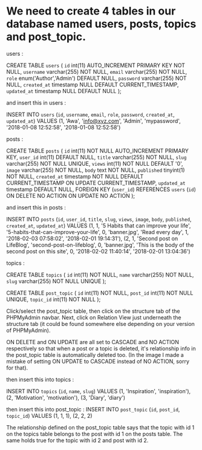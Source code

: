 # We need to create 4 tables in our database named users, posts, topics and post_topic.

users :

CREATE TABLE `users` (
  `id` int(11) AUTO_INCREMENT PRIMARY KEY NOT NULL,
  `username` varchar(255) NOT NULL,
  `email` varchar(255) NOT NULL,
  `role` enum('Author','Admin') DEFAULT NULL,
  `password` varchar(255) NOT NULL,
  `created_at` timestamp NULL DEFAULT CURRENT_TIMESTAMP,
  `updated_at` timestamp NULL DEFAULT NULL
);

and insert this in users :

INSERT INTO `users` (`id`, `username`, `email`, `role`, `password`, `created_at`, `updated_at`) VALUES
(1, 'Awa', 'info@xyz.com', 'Admin', 'mypassword', '2018-01-08 12:52:58', '2018-01-08 12:52:58')



posts :

CREATE TABLE `posts` (
 `id` int(11) NOT NULL AUTO_INCREMENT PRIMARY KEY,
 `user_id` int(11) DEFAULT NULL,
 `title` varchar(255) NOT NULL,
 `slug` varchar(255) NOT NULL UNIQUE,
 `views` int(11) NOT NULL DEFAULT '0',
 `image` varchar(255) NOT NULL,
 `body` text NOT NULL,
 `published` tinyint(1) NOT NULL,
 `created_at` timestamp NOT NULL DEFAULT CURRENT_TIMESTAMP ON UPDATE CURRENT_TIMESTAMP,
 `updated_at` timestamp DEFAULT NULL,
  FOREIGN KEY (`user_id`) REFERENCES `users` (`id`) ON DELETE NO ACTION ON UPDATE NO ACTION
);

and insert this in posts :

INSERT INTO `posts` (`id`, `user_id`, `title`, `slug`, `views`, `image`, `body`, `published`, `created_at`, `updated_at`) VALUES
(1, 1, '5 Habits that can improve your life', '5-habits-that-can-improve-your-life', 0, 'banner.jpg', 'Read every day', 1, '2018-02-03 07:58:02', '2018-02-01 19:14:31'),
(2, 1, 'Second post on LifeBlog', 'second-post-on-lifeblog', 0, 'banner.jpg', 'This is the body of the second post on this site', 0, '2018-02-02 11:40:14', '2018-02-01 13:04:36')


topics :

CREATE TABLE `topics` (
 `id` int(11) NOT NULL,
 `name` varchar(255) NOT NULL,
 `slug` varchar(255) NOT NULL UNIQUE
 );
 
CREATE TABLE `post_topic` (
 `id` int(11) NOT NULL,
 `post_id` int(11) NOT NULL UNIQUE,
 `topic_id` int(11) NOT NULL 
 );
 
Click/select the post_topic table, then click on the structure tab of the PHPMyAdmin navbar. Next, click on Relation View just underneath the structure tab (it could be found somewhere else depending on your version of PHPMyAdmin).
 
ON DELETE and ON UPDATE are all set to CASCADE and NO ACTION respectively so that when a post or a topic is deleted, it's relationship info in the post_topic table is automatically deleted too. (In the image I made a mistake of setting ON UPDATE to CASCADE instead of NO ACTION, sorry for that).

then insert this into topics :


INSERT INTO `topics` (`id`, `name`, `slug`) VALUES
(1, 'Inspiration', 'inspiration'),
(2, 'Motivation', 'motivation'),
(3, 'Diary', 'diary')


then insert this into post_topic :
INSERT INTO `post_topic` (`id`, `post_id`, `topic_id`) VALUES
(1, 1, 1),
(2, 2, 2)

The relationship defined on the post_topic table says that the topic with id 1 on the topics table belongs to the post with id 1 on the posts table. The same holds true for the topic with id 2 and post with id 2.
